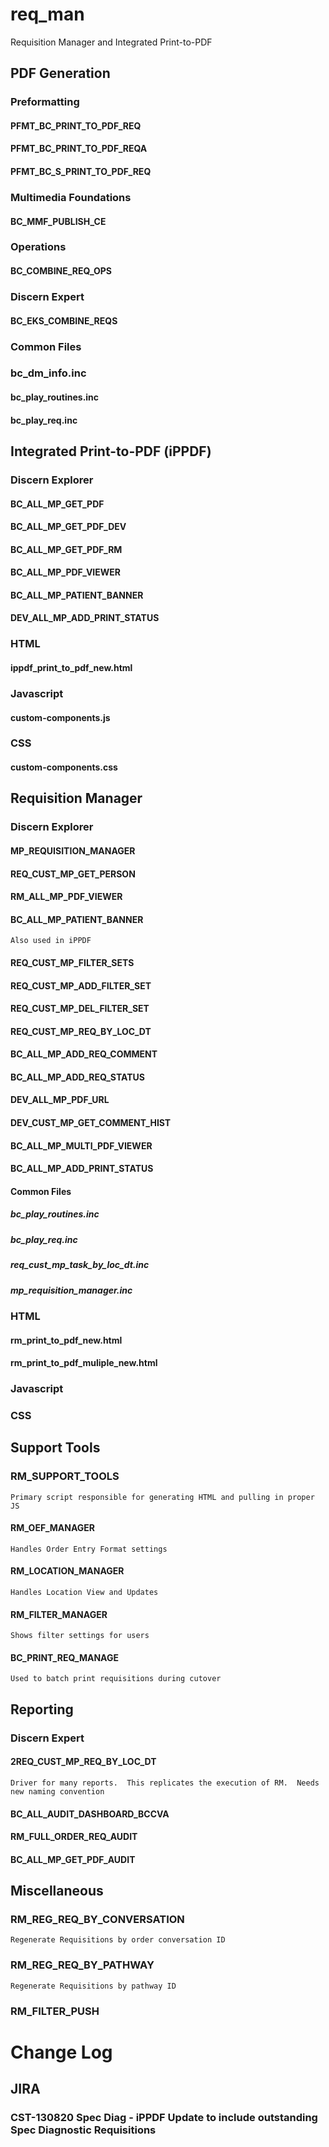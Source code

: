 # req_man
Requisition Manager and Integrated Print-to-PDF


## PDF Generation

### Preformatting

#### PFMT_BC_PRINT_TO_PDF_REQ
#### PFMT_BC_PRINT_TO_PDF_REQA
#### PFMT_BC_S_PRINT_TO_PDF_REQ

### Multimedia Foundations
#### BC_MMF_PUBLISH_CE

### Operations
#### BC_COMBINE_REQ_OPS

### Discern Expert
#### BC_EKS_COMBINE_REQS

### Common Files
### bc_dm_info.inc
#### bc_play_routines.inc
#### bc_play_req.inc

## Integrated Print-to-PDF (iPPDF)

### Discern Explorer
#### BC_ALL_MP_GET_PDF
#### BC_ALL_MP_GET_PDF_DEV
#### BC_ALL_MP_GET_PDF_RM
#### BC_ALL_MP_PDF_VIEWER 
#### BC_ALL_MP_PATIENT_BANNER
#### DEV_ALL_MP_ADD_PRINT_STATUS

### HTML
#### ippdf_print_to_pdf_new.html

### Javascript
#### custom-components.js

### CSS
#### custom-components.css

## Requisition Manager
### Discern Explorer
#### MP_REQUISITION_MANAGER
#### REQ_CUST_MP_GET_PERSON
#### RM_ALL_MP_PDF_VIEWER
#### BC_ALL_MP_PATIENT_BANNER 
    Also used in iPPDF
#### REQ_CUST_MP_FILTER_SETS
#### REQ_CUST_MP_ADD_FILTER_SET
#### REQ_CUST_MP_DEL_FILTER_SET
#### REQ_CUST_MP_REQ_BY_LOC_DT
#### BC_ALL_MP_ADD_REQ_COMMENT
#### BC_ALL_MP_ADD_REQ_STATUS
#### DEV_ALL_MP_PDF_URL
#### DEV_CUST_MP_GET_COMMENT_HIST
#### BC_ALL_MP_MULTI_PDF_VIEWER
#### BC_ALL_MP_ADD_PRINT_STATUS

#### Common Files
##### bc_play_routines.inc
##### bc_play_req.inc
##### req_cust_mp_task_by_loc_dt.inc
##### mp_requisition_manager.inc

### HTML
#### rm_print_to_pdf_new.html
#### rm_print_to_pdf_muliple_new.html

### Javascript
#### 

### CSS
#### 

## Support Tools

### RM_SUPPORT_TOOLS
    Primary script responsible for generating HTML and pulling in proper JS
#### RM_OEF_MANAGER
    Handles Order Entry Format settings
#### RM_LOCATION_MANAGER
    Handles Location View and Updates
#### RM_FILTER_MANAGER
    Shows filter settings for users
#### BC_PRINT_REQ_MANAGE
    Used to batch print requisitions during cutover

## Reporting

### Discern Expert

#### 2REQ_CUST_MP_REQ_BY_LOC_DT
    Driver for many reports.  This replicates the execution of RM.  Needs new naming convention
#### BC_ALL_AUDIT_DASHBOARD_BCCVA
#### RM_FULL_ORDER_REQ_AUDIT  
#### BC_ALL_MP_GET_PDF_AUDIT


## Miscellaneous 

### RM_REG_REQ_BY_CONVERSATION
    Regenerate Requisitions by order conversation ID
### RM_REG_REQ_BY_PATHWAY
    Regenerate Requisitions by pathway ID
### RM_FILTER_PUSH     

# Change Log
## JIRA
### CST-130820 Spec Diag - iPPDF Update to include outstanding Spec Diagnostic Requisitions
